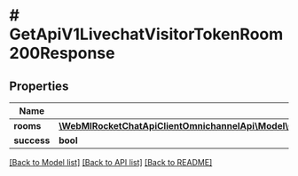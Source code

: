 # # GetApiV1LivechatVisitorTokenRoom200Response

## Properties

Name | Type | Description | Notes
------------ | ------------- | ------------- | -------------
**rooms** | [**\WebMIRocketChatApiClientOmnichannelApi\Model\GetApiV1LivechatVisitorTokenRoom200ResponseRoomsInner[]**](GetApiV1LivechatVisitorTokenRoom200ResponseRoomsInner.md) |  | [optional]
**success** | **bool** |  | [optional]

[[Back to Model list]](../../README.md#models) [[Back to API list]](../../README.md#endpoints) [[Back to README]](../../README.md)
